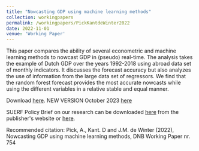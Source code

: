 ```yaml
---
title: "Nowcasting GDP using machine learning methods"
collection: workingpapers
permalink: /workingpapers/PickKantdeWinter2022
date: 2022-11-01
venue: 'Working Paper'
---
```

This paper compares the ability of several econometric and machine learning methods to nowcast GDP in (pseudo) real-time. The analysis takes the example of Dutch GDP over the years 1992-2018 using abroad data set of monthly indicators. It discusses the forecast accuracy but also analyzes the use of information from the large data set of regressors. We find that the random forest forecast provides the most accurate nowcasts while using the different variables in a relative stable and equal manner.

Download [here](https://jasperdewinter.github.io/pp/files/working_paper_no_754.pdf). NEW VERSION October 2023 [here](https://jasperdewinter.github.io/pp/files/KPW_update_oct2023.pdf)

SUERF Policy Brief on our research can be downloaded [here](https://www.suerf.org/suer-policy-brief/61267/can-machine-learning-methods-help-nowcast-gdp) from the publisher's website or [here](https://jasperdewinter.github.io/pp/files/SUERF_DeWinterPick2023.pdf).

Recommended citation: Pick, A., Kant. D and J.M. de Winter (2022), Nowcasting GDP using machine learning methods, DNB Working Paper nr. 754

